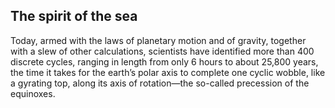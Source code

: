 ## The spirit of the sea

Today, armed with the laws of planetary motion and of gravity, together with a slew of other calculations, scientists have identified more than 400 discrete cycles, ranging in length from only 6 hours to about 25,800 years, the time it takes for the earth’s polar axis to complete one cyclic wobble, like a gyrating top, along its axis of rotation—the so-called precession of the equinoxes.

